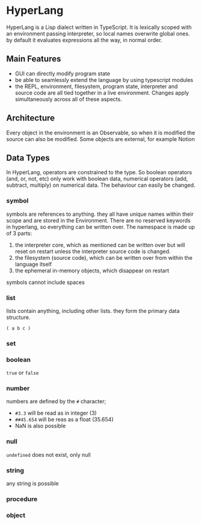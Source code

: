 # HyperLang

HyperLang is a Lisp dialect written in TypeScript. It is lexically scoped with an environment passing interpreter, so local names overwrite global ones. by default it evaluates expressions all the way, in normal order.

## Main Features

- GUI can directly modify program state
- be able to seamlessly extend the language by using typescript modules
- the REPL, environment, filesystem, program state, interpreter and source code are all tied together in a live environment. Changes apply simultaneously across all of these aspects.

## Architecture

Every object in the environment is an Observable, so when it is modified the source can also be modified.
Some objects are external, for example Notion

## Data Types

In HyperLang, operators are constrained to the type. So boolean operators (and, or, not, etc) only work with boolean data, numerical operators (add, subtract, multiply) on numerical data. The behaviour can easily be changed.

### symbol

symbols are references to anything. they all have unique names within their scope and are stored in the Environment. There are no reserved keywords in hyperlang, so everything can be written over. The namespace is made up of 3 parts:

1. the interpreter core, which as mentioned can be written over but will reset on restart unless the interpreter source code is changed.
2. the filesystem (source code), which can be written over from within the language itself
3. the ephemeral in-memory objects, which disappear on restart

symbols cannot include spaces

### list

lists contain anything, including other lists. they form the primary data structure.

`( a b c )`

### set

### boolean

`true` or `false`

### number

numbers are defined by the `#` character;

- `#3.3` will be read as in integer (3)
- `##45.654` will be reas as a float (35.654)
- NaN is also possible

### null

`undefined` does not exist, only null

### string

any string is possible

### procedure

### object
